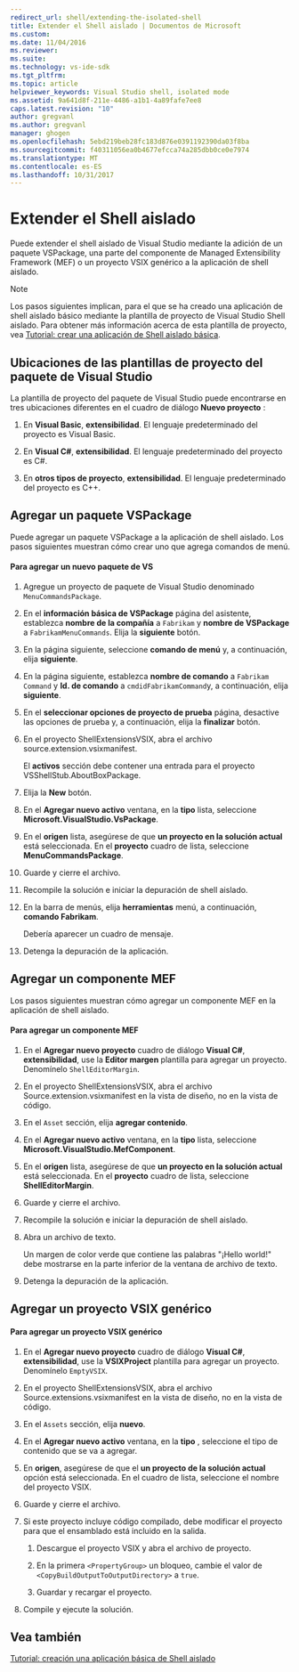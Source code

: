 ```yaml
---
redirect_url: shell/extending-the-isolated-shell
title: Extender el Shell aislado | Documentos de Microsoft
ms.custom: 
ms.date: 11/04/2016
ms.reviewer: 
ms.suite: 
ms.technology: vs-ide-sdk
ms.tgt_pltfrm: 
ms.topic: article
helpviewer_keywords: Visual Studio shell, isolated mode
ms.assetid: 9a641d8f-211e-4486-a1b1-4a89fafe7ee8
caps.latest.revision: "10"
author: gregvanl
ms.author: gregvanl
manager: ghogen
ms.openlocfilehash: 5ebd219beb28fc183d876e0391192390da03f8ba
ms.sourcegitcommit: f40311056ea0b4677efcca74a285dbb0ce0e7974
ms.translationtype: MT
ms.contentlocale: es-ES
ms.lasthandoff: 10/31/2017
---
```

# <a name="extending-the-isolated-shell"></a>Extender el Shell aislado
Puede extender el shell aislado de Visual Studio mediante la adición de un paquete VSPackage, una parte del componente de Managed Extensibility Framework (MEF) o un proyecto VSIX genérico a la aplicación de shell aislado.  
  
> [!NOTE]
>  Los pasos siguientes implican, para el que se ha creado una aplicación de shell aislado básico mediante la plantilla de proyecto de Visual Studio Shell aislado. Para obtener más información acerca de esta plantilla de proyecto, vea [Tutorial: crear una aplicación de Shell aislado básica](../extensibility/walkthrough-creating-a-basic-isolated-shell-application.md).  
  
## <a name="locations-for-the-visual-studio-package-project-template"></a>Ubicaciones de las plantillas de proyecto del paquete de Visual Studio  
 La plantilla de proyecto del paquete de Visual Studio puede encontrarse en tres ubicaciones diferentes en el cuadro de diálogo **Nuevo proyecto** :  
  
1.  En **Visual Basic**, **extensibilidad**. El lenguaje predeterminado del proyecto es Visual Basic.  
  
2.  En **Visual C#**, **extensibilidad**. El lenguaje predeterminado del proyecto es C#.  
  
3.  En **otros tipos de proyecto**, **extensibilidad**. El lenguaje predeterminado del proyecto es C++.  
  
## <a name="adding-a-vspackage"></a>Agregar un paquete VSPackage  
 Puede agregar un paquete VSPackage a la aplicación de shell aislado. Los pasos siguientes muestran cómo crear uno que agrega comandos de menú.  
  
#### <a name="to-add-a-new-vspackage"></a>Para agregar un nuevo paquete de VS  
  
1.  Agregue un proyecto de paquete de Visual Studio denominado `MenuCommandsPackage`.  
  
2.  En el **información básica de VSPackage** página del asistente, establezca **nombre de la compañía** a `Fabrikam` y **nombre de VSPackage** a `FabrikamMenuCommands`. Elija la **siguiente** botón.  
  
3.  En la página siguiente, seleccione **comando de menú** y, a continuación, elija **siguiente**.  
  
4.  En la página siguiente, establezca **nombre de comando** a `Fabrikam Command` y **Id. de comando** a `cmdidFabrikamCommand`y, a continuación, elija **siguiente**.  
  
5.  En el **seleccionar opciones de proyecto de prueba** página, desactive las opciones de prueba y, a continuación, elija la **finalizar** botón.  
  
6.  En el proyecto ShellExtensionsVSIX, abra el archivo source.extension.vsixmanifest.  
  
     El **activos** sección debe contener una entrada para el proyecto VSShellStub.AboutBoxPackage.  
  
7.  Elija la **New** botón.  
  
8.  En el **Agregar nuevo activo** ventana, en la **tipo** lista, seleccione **Microsoft.VisualStudio.VsPackage**.  
  
9. En el **origen** lista, asegúrese de que **un proyecto en la solución actual** está seleccionada. En el **proyecto** cuadro de lista, seleccione **MenuCommandsPackage**.  
  
10. Guarde y cierre el archivo.  
  
11. Recompile la solución e iniciar la depuración de shell aislado.  
  
12. En la barra de menús, elija **herramientas** menú, a continuación, **comando Fabrikam**.  
  
     Debería aparecer un cuadro de mensaje.  
  
13. Detenga la depuración de la aplicación.  
  
## <a name="adding-a-mef-component-part"></a>Agregar un componente MEF  
 Los pasos siguientes muestran cómo agregar un componente MEF en la aplicación de shell aislado.  
  
#### <a name="to-add-a-mef-component"></a>Para agregar un componente MEF  
  
1.  En el **Agregar nuevo proyecto** cuadro de diálogo **Visual C#**, **extensibilidad**, use la **Editor margen** plantilla para agregar un proyecto. Denomínelo `ShellEditorMargin`.  
  
2.  En el proyecto ShellExtensionsVSIX, abra el archivo Source.extension.vsixmanifest en la vista de diseño, no en la vista de código.  
  
3.  En el `Asset` sección, elija **agregar contenido**.  
  
4.  En el **Agregar nuevo activo** ventana, en la **tipo** lista, seleccione **Microsoft.VisualStudio.MefComponent**.  
  
5.  En el **origen** lista, asegúrese de que **un proyecto en la solución actual** está seleccionada. En el **proyecto** cuadro de lista, seleccione **ShellEditorMargin**.  
  
6.  Guarde y cierre el archivo.  
  
7.  Recompile la solución e iniciar la depuración de shell aislado.  
  
8.  Abra un archivo de texto.  
  
     Un margen de color verde que contiene las palabras "¡Hello world!" debe mostrarse en la parte inferior de la ventana de archivo de texto.  
  
9. Detenga la depuración de la aplicación.  
  
## <a name="adding-a-generic-vsix-project"></a>Agregar un proyecto VSIX genérico  
  
#### <a name="to-add-a-generic-vsix-project"></a>Para agregar un proyecto VSIX genérico  
  
1.  En el **Agregar nuevo proyecto** cuadro de diálogo **Visual C#**, **extensibilidad**, use la **VSIXProject** plantilla para agregar un proyecto. Denomínelo `EmptyVSIX`.  
  
2.  En el proyecto ShellExtensionsVSIX, abra el archivo Source.extensions.vsixmanifest en la vista de diseño, no en la vista de código.  
  
3.  En el `Assets` sección, elija **nuevo**.  
  
4.  En el **Agregar nuevo activo** ventana, en la **tipo** , seleccione el tipo de contenido que se va a agregar.  
  
5.  En **origen**, asegúrese de que el **un proyecto de la solución actual** opción está seleccionada. En el cuadro de lista, seleccione el nombre del proyecto VSIX.  
  
6.  Guarde y cierre el archivo.  
  
7.  Si este proyecto incluye código compilado, debe modificar el proyecto para que el ensamblado está incluido en la salida.  
  
    1.  Descargue el proyecto VSIX y abra el archivo de proyecto.  
  
    2.  En la primera `<PropertyGroup>` un bloqueo, cambie el valor de `<CopyBuildOutputToOutputDirectory>` a `true`.  
  
    3.  Guardar y recargar el proyecto.  
  
8.  Compile y ejecute la solución.  
  
## <a name="see-also"></a>Vea también  
 [Tutorial: creación una aplicación básica de Shell aislado](../extensibility/walkthrough-creating-a-basic-isolated-shell-application.md)